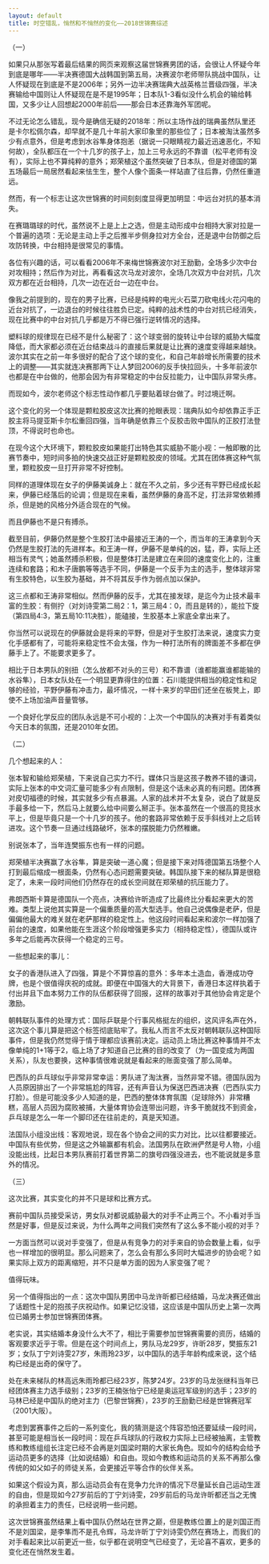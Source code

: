 ```yaml
---
layout: default
title: 时空错乱，悄然和不悄然的变化——2018世锦赛综述
---
```


（一）

如果只从那张写着最后结果的网页来观察这届世锦赛男团的话，会很让人怀疑今年到底是哪年——半决赛德国大战韩国到第五局，决赛波尔老师带队挑战中国队，让人怀疑现在到底是不是2006年；另外一边半决赛瑞典大战英格兰晋级四强，半决赛输给中国则让人怀疑现在是不是1995年；日本队1-3看似没什么机会的输给韩国，又多少让人回想起2000年前后——那会日本还靠海外军团呢。

不过无论怎么错乱，现今是确信无疑的2018年：所以主场作战的瑞典虽然队里还是卡尔松佩尔森，却早就不是几十年前大家印象里的那些位了；日本被淘汰虽然多少有点意外，但是考虑到水谷隼身体抱恙（据说一只眼睛视力最近迅速恶化，不知何故），全队都压在一个十几岁的孩子上，加上三号永远的不靠谱（松平老师有没有），实际上也不算纯粹的意外；郑荣植这个虽然突破了日本队，但是对德国的第五场最后一局居然看起来怯生生，整个人像个面条一样站直了往后靠，仍然任重道远。

然而，有一个标志让这次世锦赛的时间刻刻度显得更加明显：中远台对抗的基本消失。

在赛璐璐球的时代，虽然说不上是上上之选，但是主动形成中台相持大家对拉是一个普遍的选项：无论是主动上手之后推半步侧身拉对方全台，还是退中台防御之后攻防转换，中台相持是很常见的事情。

各位有兴趣的话，可以看看2006年不来梅世锦赛波尔对王励勤，全场多少次中台对攻相持；然后作为对比，再看看这次马龙对波尔，全场几次双方中台对抗，几次双方都在近台相持，几次一边在近台一边在中台。

像我之前提到的，现在的男子比赛，已经是纯粹的电光火石菜刀砍电线火花闪电的近台对抗了，一边退台的时候往往胜负已定。纯粹的战术性的中台对抗已经消失，现在比赛中的中台对抗几乎都是万不得已强行逆转情况的选择。

塑料球的规律现在已经不是什么秘密了：这个球变弱的旋转让中台球的威胁大幅度降低，而大家都必须在近台结束战斗的直接后果就是让比赛的速度变得越来越快。波尔其实在之前一年多很好的配合了这个球的变化，和自己年龄增长所需要的技术上的调整——其实就连决赛那两下让人梦回2006的反手快拉回头，十多年前波尔也都是在中台做的，他那会因为有非常稳定的中台反拉能力，让中国队非常头疼。

而现如今，波尔老师这个标志性动作都几乎要贴着球台做了。时过境迁啊。

这个变化的另一个体现是颗粒胶皮这次比赛的抢眼表现：瑞典队如今却依靠正手正胶主将马提亚斯卡尔松重回四强，当年确是依靠三个反胶击败中国队的正胶打法登顶，不得说时也命也。

在现今这个大环境下，颗粒胶皮如果能打出特色其实威胁不能小视：一触即散的比赛节奏中，短时间多拍的快速交战正好是颗粒胶皮的领域。尤其在团体赛这种气氛里，颗粒胶皮一旦打开非常不好控制。

同样的道理体现在女子的伊藤美诚身上：就在不久之前，多少还有平野已经成长起来，伊藤已经落后的论调；但是现在来看，虽然伊藤的身高不足，打法非常依赖搏杀，但是她的风格分外适合现在的气候。

而且伊藤也不是只有搏杀。

截至目前，伊藤仍然是整个生胶打法中最接近王涛的一个，而当年的王涛拿到今天仍然是生胶打法的先进样本。和王涛一样，伊藤不是单纯的凶，猛，莽，实际上还相当有灵气；她虽然搏杀积极，但是整体打法是建立在来回的速度变化上的，注重连续和套路；和木子唐鹏等等选手不同，伊藤是一个反手为主的选手，整体球非常有生胶特色，以生胶为基础，并不将其反手作为弱点加以保护。

这三点都和王涛非常相似。然而伊藤的反手，尤其在接发球，是迄今为止技术最丰富的生胶：有侧拧（对刘诗雯第二局2：1，第三局4：0，而且是转的），能拉下旋（第四局4:3，第五局10:11决胜），能磕接，生胶基本上家底全拿出来了。

你当然可以说现在的伊藤就会是将来的平野，但是对于生胶打法来说，速度实力变化手感都有了，可能将来稳定性不会太强，作为一种打法所有的牌面差不多都在伊藤手上了。不能要求更多了。

相比于日本男队的别扭（怎么放都不对头的三号）和不靠谱（谁都能赢谁都能输的水谷隼），日本女队处在一个明显更靠得住的位置：石川能提供相当的稳定性和足够的经验，平野伊藤有冲击力，最坏情况，一样十来岁的早田们还坐在板凳上，即使不上场加油声音量管够。

一个良好化学反应的团队永远是不可小视的：上次一个中国队的决赛对手有着类似今天日本的氛围，还是2010年女团。



（二）

几个想起来的人：

张本智和输给郑荣植，下来说自己实力不行。媒体只当是这孩子教养不错的谦词，实际上张本的中文词汇量可能多少有点限制，但是这个话未必真的有问题。团体赛对皮切福德的时候，其实就多少有点暴漏。人家的战术并不太复杂，说白了就是反手最多给一下，然后马上就要么给中间要么掰正手。张本虽然在一个很高的竞技水平上，但是毕竟只是一个十几岁的孩子。他的套路非常依赖于反手斜线对上之后转进攻。这个节奏一旦通过线路破坏，张本的摆脱能力仍然稚嫩。

别说张本了，当年连樊振东也有一样的问题。

郑荣植半决赛赢了水谷隼，算是突破一道心魔；但是接下来对阵德国第五场整个人打到最后缩成一根面条，仍然有心态问题需要突破。韩国队接下来的梯队算是很稳定了，未来一段时间他们仍然存在的成长空间就在郑荣植的抗压能力了。

弗朗西斯卡算是德国队一个亮点，决赛给许昕造成了比最终比分看起来更大的苦难。类型上说他其实算是一个偏重质量的高大型选手。他自己说偶像是老萨，但是偏偏他最大的难关就在老萨那样的稳定性上。他这段时间看起来和波尔一样加强了前台的速度，如果他能在生涯这个阶段增强更多实力（相持稳定性），德国队或许多年之后能再次获得一个稳定的三号。

一些想起来的事儿：

女子的香港队进入了四强，算是个不算惊喜的意外：多年本土造血，香港成功夺牌，也是个很值得庆祝的成就。即便在中国强大的大背景下，香港日本这样执着于付出并且下血本努力工作的队伍都获得了回报，这样的故事对于其他协会肯定是个激励。

朝韩联队事件的处理方式：国际乒联是个行事风格挺左的组织，这风评名声在外，这次这个事儿算是把这个标签彻底贴牢了。我私人而言不太反对朝韩联队这种国际事件，但是我仍然觉得于情于理都应该赛前决定。运动员上场比赛这种事情并不太像单纯的1+1等于2，临上场了才知道自己比赛的目的改变了（为一国变成为两国关系），队友也要换，这种事情很难说就是看起来的账面变强了那么简单。

巴西队的乒乓球似乎非常非常幸运：男队进了淘汰赛，当然非常不错。德国队因为人员原因排出了一个非常尴尬的阵容，还有声音认为保送巴西进决赛（巴西队实力打脸）。但是可能没多少人知道的是，巴西的整体体育氛围（足球除外）非常糟糕，高层人员因为腐败被捕，大量体育协会连带出问题，许多干脆就找不到资金，乒乓球是怎么一年一个脚印还在往前走的，真是天知道。

法国队小组没出线：客观地说，现在各个协会之间的实力对比，比以往都要接近。中国队有些优势，但是这之外输赢都有机会。法国男队在欧洲俨然是号人物，小组没能出线，比起日本男队赛前打着世界第二的旗号四强没进去，也不能说就是多意外的情况。



（三）

这次比赛，其实变化的并不只是球和比赛方式。

赛前中国队员接受采访，男女队对都说威胁最大的对手不止两三个。不小看对手当然是好事，但是反过来说，为什么两年之间我们突然有了这么多不能小视的对手？

一方面当然可以说对手变强了，但是从有竞争力的对手来自的协会数量上看，似乎也一样增加的很明显。那么问题来了，怎么会有那么多同时大幅进步的协会呢？如果实际上双方的距离缩短，并不只是单方面的因为人家变强了呢？

值得玩味。

另一个值得指出的一点：这次中国队男团中马龙许昕都已经结婚，马龙决赛还做出了话题性十足的抱孩子庆祝动作。如果记忆没错，这应该是中国队历史上第一次两位已婚男士参加世锦赛团体赛。

老实说，其实结婚本身没什么大不了，相比于需要参加世锦赛需要的资历，结婚的客观要求近乎于零。但是在这个时间点上，男队马龙29岁，许昕28岁，樊振东21岁；女队丁宁刘诗雯27岁，朱雨玲23岁，以中国队的选手年龄构成来说，这个结构已经是出奇的保守了。

处在未来梯队的林高远朱雨玲都已经23岁，陈梦24岁。23岁的马龙张继科当年已经团体赛主力选手级别；23岁的王楠张怡宁已经是奥运冠军级别的选手；23岁的马林已经是中国队的绝对主力（巴黎世锦赛），23岁的王励勤已经是世锦赛冠军（2001大阪）。

考虑到罢赛事件之后的一系列变化，我的猜测是这个阵容恐怕还要延续一段时间，甚至可能是相当长一段时间：现在乒乓球队的行政权力实际上已经被抽离，主管教练和教练组组长注定已经不会再是刘国梁时期的大家长角色。现如今的结构会给予运动员更多的选择（比如说结婚）和自由。现如今教练和运动员的关系不再那么像传统的如父如子的师徒关系，会更接近平等合作的伙伴关系。

如果这个假设为真，那么运动员会有在竞争力允许的情况下尽量延长自己运动生涯的自由，但是现如今27岁前后的丁宁刘诗雯，29岁前后的马龙许昕都还当之无愧的承担着主力的责任，已经说明一些问题。

这次世锦赛虽然结果上看中国队仍然站在世界之巅，但是教练位置上的是刘国正而不是刘国梁，是李隼而不是孔令辉，马龙许昕丁宁刘诗雯仍然在赛场上，而我们的对手看起来比以前更近一些，似乎都在说明空气已经变了，无论喜不喜欢，更多的变化还在悄然发生着。